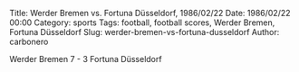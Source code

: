 Title: Werder Bremen vs. Fortuna Düsseldorf, 1986/02/22
Date: 1986/02/22 00:00
Category: sports
Tags: football, football scores, Werder Bremen, Fortuna Düsseldorf
Slug: werder-bremen-vs-fortuna-dusseldorf
Author: carbonero


Werder Bremen 7 - 3 Fortuna Düsseldorf
